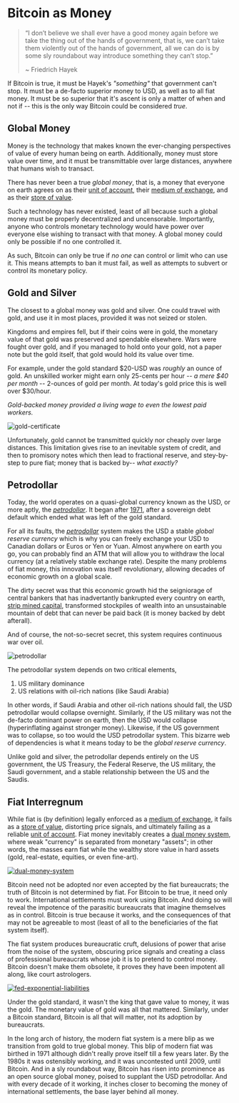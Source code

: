 # Bitcoin as Money

<!--
Lord Jesus Christ
Son of God
Have mercy on me, a sinner
-->

> “I don’t believe we shall ever have a good money again before we take the thing out of the hands of government, that is, we can’t take them violently out of the hands of government, all we can do is by some sly roundabout way introduce something they can’t stop.”
> 
> ~ Friedrich Hayek 

If Bitcoin is true,
 it must be Hayek's *"something"* 
 that government can't stop.
It must be a de-facto superior
 money to USD, as well as to all fiat money.
It must be so superior that it's ascent is
 only a matter of when and not if -- this is
 the only way Bitcoin could be considered *true*.



## Global Money

Money is the technology that makes known the
 ever-changing perspectives of value of every
 human being on earth.
Additionally, money must store value over time,
 and it must be transmittable over large distances,
 anywhere that humans wish to transact.

There has never been a true *global money*,
 that is, a money that everyone on earth
 agrees on as their 
 [unit of account](unit-of-account.md),
 their
 [medium of exchange](medium-of-exchange.md),
 and as their 
 [store of value](store-of-value.md).

Such a technology has never existed,
 least of all because such a global money
 must be properly 
 decentralized and uncensorable. 
Importantly, anyone who controls monetary technology
 would have power over everyone else wishing to
 transact with that money.
A global money could only be possible if 
 no one controlled it.

As such, Bitcoin can only be true if
 *no one* can control
 or limit who can use it.
This means attempts to ban it must fail,
 as well as attempts to subvert or control
 its monetary policy.



## Gold and Silver

The closest to a global money was gold and silver.
 One could travel with gold, and use it
 in most places, provided it was not seized
 or stolen.

Kingdoms and empires fell,
 but if their coins were in
 gold, the monetary value of that gold was
 preserved and spendable elsewhere.
Wars were fought over gold,
 and if you managed to hold onto your
 gold, not a paper note but the gold itself,
 that gold would hold its value over time.

For example,
 under the gold standard $20-USD was *roughly* an ounce of gold.
An unskilled worker might earn only 25-cents per hour --
 *a mere $40 per month* --
 2-ounces of gold per month.
At today's gold price this is
 well over $30/hour.

*Gold-backed money provided a living wage
 to even the lowest paid workers.*

![gold-certificate](/images/1905-gold-certificate.jpg)


Unfortunately, gold cannot be transmitted
 quickly nor cheaply over large distances.
This limitation gives rise to an inevitable
 system of credit,
 and then to promisory notes
 which then lead to fractional reserve,
 and stey-by-step to pure fiat;
 money that is backed by-- *what exactly?*




## Petrodollar

Today, the world operates on a quasi-global
 currency known as the USD, or more aptly,
 the 
 [*petrodollar*](https://bitcoinmagazine.com/culture/the-hidden-costs-of-the-petrodollar).
It began after 
 [1971](https://wtfhappenedin1971.com/),
 after a sovereign debt default which
 ended what was left of the gold standard.
 
For all its faults,
 the 
 [*petrodollar*](https://bitcoinmagazine.com/culture/the-hidden-costs-of-the-petrodollar)
 system makes the USD a stable *global reserve currency* which
 is why you can freely exchange
 your USD to Canadian dollars or Euros or Yen
 or Yuan.
Almost anywhere on earth you go,
 you can probably find an ATM that will 
 allow you to withdraw the local currency
 (at a relatively stable exchange rate).
Despite the many problems of fiat money,
 this innovation was itself revolutionary,
 allowing decades of economic growth
 on a global scale.

The dirty secret was that this economic growth
 hid the seigniorage of central bankers
 that has inadvertantly bankrupted
 every country on earth,
 [strip mined capital](https://allenfarrington.medium.com/the-capital-strip-mine-ec627e9fe40a),
 transformed stockpiles of wealth into an unsustainable
 mountain of debt that can never be paid back
 (it is money backed by debt afterall).

And of course, the not-so-secret secret,
 this system requires
 continuous war over oil.

![petrodollar](/images/petrodollar.jpg)

The petrodollar system depends on two critical elements,

1. US military dominance
2. US relations with oil-rich nations (like Saudi Arabia)

In other words, if Saudi Arabia and other oil-rich nations should fall,
 the USD petrodollar would collapse overnight.
Similarly, if the US military was not the de-facto
 dominant power on earth, then the USD would collapse
 (hyperinflating against stronger money).
Likewise, if the US government was to collapse, 
 so too would the USD petrodollar system.
This bizarre web of dependencies
 is what it means today to be
 the *global reserve currency*.

Unlike gold and silver, the petrodollar
 depends entirely on the US government, the US Treasury,
 the Federal Reserve, the US military, the Saudi government,
 and a stable relationship between the US and the Saudis.




## Fiat Interregnum 

While fiat is (by definition) legally enforced as a [medium of exchange](medium-of-exchange.md),
 it fails as a [store of value](store-of-value.md), distorting price signals,
 and ultimately failing as a reliable [unit of account](unit-of-account.md).
Fiat money inevitably creates a [dual money system](https://river.com/learn/files/river-dual-money-era-2024.pdf?ref=blog.river.com),
 where weak "currency" is separated from monetary "assets"; in other words, the masses earn fiat while the wealthy store value in hard assets (gold, real-estate, equities, or even fine-art).

[![dual-money-system](/images/dual-money-system.png)](https://river.com/learn/files/river-dual-money-era-2024.pdf?ref=blog.river.com)



Bitcoin need not be adopted nor even accepted by the
 fiat bureaucrats;
 the truth of Bitcoin is not determined by fiat.
For Bitcoin to be true, it need only to work.
International settlements must work using 
 Bitcoin. And doing so will reveal the
 impotence of the parasitic bureaucrats
 that imagine themselves as in control.
Bitcoin is true because it works,
 and the consequences of that may not be
 agreeable to most 
 (least of all to the beneficiaries of the fiat system itself).

The fiat system produces bureaucratic
 cruft, delusions of power that arise
 from the noise of the system, obscuring
 price signals and creating a class of 
 professional bureaucrats
 whose job it is to pretend
 to control money.
Bitcoin doesn't make them obsolete,
 it proves they have been impotent all along,
 like court astrologers.

[![fed-exponential-liabilities](/images/fed-exponential-liabilities.jpg)](https://www.myrmikan.com/port/)

Under the gold standard, it wasn't the king
 that gave value to money, 
 it was the gold.
 The monetary value of gold was 
 all that mattered.
Similarly, under a Bitcoin standard,
 Bitcoin is all that will matter,
 not its adoption by bureaucrats.

In the long arch of history, the modern fiat system
 is a mere blip as we transition from gold
 to true global money.
This blip of modern fiat was birthed in 1971 
 although didn't really
 prove itself till a few years later.
By the 1980s it was ostensibly working, 
 and it was uncontested until 2009, 
 until Bitcoin. 
And in a sly roundabout
 way, Bitcoin has risen into prominence as
 an open source global money, poised to supplant
 the USD petrodollar.
And with every
 decade of it working, it inches
 closer to becoming the money of
 international settlements,
 the base layer behind all money.




